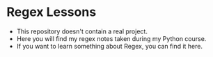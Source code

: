 # Regex Lessons

- This repository doesn't contain a real project.
- Here you will find my regex notes taken during my Python course.
- If you want to learn something about Regex, you can find it here.
